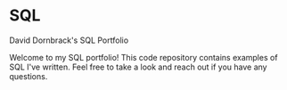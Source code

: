 # SQL
David Dornbrack's SQL Portfolio

Welcome to my SQL portfolio! 
This code repository contains examples of SQL I've written. 
Feel free to take a look and reach out if you have any questions.

